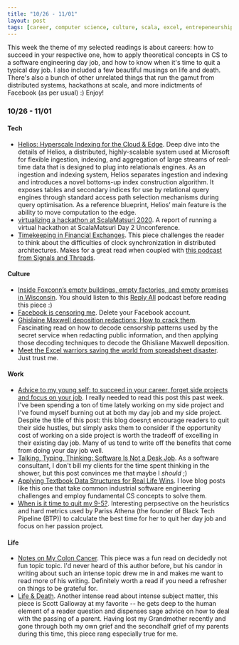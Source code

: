 ```yaml
---
title: "10/26 - 11/01"
layout: post
tags: [career, computer science, culture, scala, excel, entrepeneurship, distributed systems, life, business, consulting]
---
```


This week the theme of my selected readings is about careers: how to succeed in your respective one, how to apply theoretical concepts in CS to a software engineering day job, and how to know when it's time to quit a typical day job.  I also included a few beautiful musings on life and death.  There's also a bunch of other unrelated things that run the gamut from distributed systems, hackathons at scale, and more indictments of Facebook (as per usual) :)  Enjoy!

### 10/26 - 11/01

#### Tech

* [Helios: Hyperscale Indexing for the Cloud & Edge](http://www.vldb.org/pvldb/vol13/p3231-potharaju.pdf).  Deep dive into the details of Helios, a distributed, highly-scalable system used at Microsoft for flexible ingestion, indexing, and aggregation of large streams of real-time data that is designed to plug into relationals engines.  As an ingestion and indexing system, Helios separates ingestion and indexing and introduces a novel bottoms-up index construction algorithm. It exposes tables and secondary indices for use by relational query engines through standard access path selection mechanisms during query optimisation. As a reference blueprint, Helios’ main feature is the ability to move computation to the edge.
* [virtualizing a hackathon at ScalaMatsuri 2020](https://eed3si9n.com/virtualizing-hackathon-at-scalamatsuri2020).  A report of running a virtual hackathon at ScalaMatsuri Day 2 Unconference.
* [Timekeeping in Financial Exchanges](https://lucaspauker.ml/articles/20).  This piece challenges the reader to think about the difficulties of clock synchronization in distributed architectures.  Makes for a great read when coupled with [this podcast from Signals and Threads](https://signalsandthreads.com/clock-synchronization/).

#### Culture

* [Inside Foxconn’s empty buildings, empty factories, and empty promises in Wisconsin](https://www.theverge.com/21507966/foxconn-empty-factories-wisconsin-jobs-loophole-trump).  You should listen to this [Reply All](https://gimletmedia.com/shows/reply-all/wbhjwd) podcast before reading this piece :)
* [Facebook is censoring me](https://themargins.substack.com/p/facebook-is-censoring-me).  Delete your Facebook account.
* [Ghislaine Maxwell deposition redactions: How to crack them](https://slate.com/news-and-politics/2020/10/ghislaine-maxwell-deposition-redactions-epstein-how-to-crack.html).  Fascinating read on how to decode censorship patterns used by the secret service when redacting public information, and then applying those decoding techniques to decode the Ghisliane Maxwell deposition.  
* [Meet the Excel warriors saving the world from spreadsheet disaster](https://www.wired.co.uk/article/spreadsheet-excel-errors).  Just trust me.

#### Work

* [Advice to my young self: to succeed in your career, forget side projects and focus on your job](https://manuel.darcemont.fr/posts/focus-on-jour-job/).  I really needed to read this post this past week.  I've been spending a ton of time lately working on my side project and I've found myself burning out at both my day job and my side project.  Despite the title of this post: this blog doesn;t encourage readers to quit their side hustles, but simply asks them to consider if the opportunity cost of working on a side project is worth the tradeoff of excelling in their existing day job.  Many of us tend to write off the benefits that come from doing your day job well.  
* [Talking, Typing, Thinking: Software Is Not a Desk Job](https://daniel.fone.net.nz/blog/2020/10/21/talking-typing-thinking-software-is-not-a-desk-job/).  As a software consultant, I don't bill my clients for the time spent thinking in the shower, but this post convinces me that maybe I _should_ ;)
* [Applying Textbook Data Structures for Real Life Wins](https://heap.io/blog/engineering/applying-textbook-data-structures-for-real-life-wins).  I love blog posts like this one that take common industrial software engineering challenges and employ fundamental CS concepts to solve them.
* [When is it time to quit my 9-5?](https://letterstoanewdeveloper.com/2020/10/26/when-is-it-time-to-quit-my-9-5/).  Interesting perpsective on the heuristics and hard metrics used by Pariss Athena (the founder of Black Tech Pipeline (BTP)) to calculate the best time for her to quit her day job and focus on her passion project.

#### Life

* [Notes on My Colon Cancer](https://www.charlieharrington.com/colon-cancer).  This piece was a fun read on decidedly not fun topic topic.  I'd never heard of this author before, but his candor in writing about such an intense topic drew me in and makes me want to read more of his writing.  Definitely worth a read if you need a refresher on things to be grateful for.
* [Life & Death](https://www.profgalloway.com/life-death).  Another intense read about intense subject matter, this piece is Scott Galloway at my favorite -- he gets deep to the human element of a reader question and dispenses sage advice on how to deal with the passing of a parent.  Having lost my Grandmother recently and gone through both my own grief and the secondhalf grief of my parents during this time, this piece rang especially true for me.
